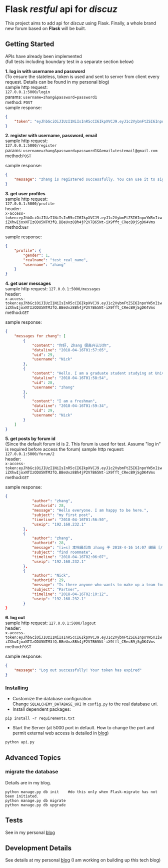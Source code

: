 # Flask *restful* api for *discuz*

This project aims to add api for *discuz* using Flask. Finally, a whole brand new forum based on **Flask** will be built.

## Getting Started

APIs have already been implemented  
(full tests including boundary test in a separate section below)  

**1. log in with username and password**  
(To ensure the stateless, token is used and sent to server from client every request. Details can be found
in my personal blog)  
sample http request:  
`127.0.0.1:5000/login`  
params: `username=zhang&password=password1`  
method: `POST`  
sample response: 
```json
{
    "token": "eyJhbGciOiJIUzI1NiIsInR5cCI6IkpXVCJ9.eyJ1c2VybmFtZSI6InpoYW5nIiwiZXhwIjoxNTIzODU4MzAxfQ.icLDp0PTKjBaQ_njJQ7aqB2OvVuj5ytDw6yOZMMcXv0"
}
```

**2. register with username, password, email**  
sample http request:  
`127.0.0.1:5000/register`  
params: `username=zhang&password=password1&&email=testemail@gmail.com`  
method:`POST`

sample response:
```json
{
    "message": "zhang is registered successfully. You can use it to sign up now."
}
```

**3. get user profiles**  
sample http request:  
`127.0.0.1:5000/profile`  
header:  
`x-access-token:eyJhbGciOiJIUzI1NiIsInR5cCI6IkpXVCJ9.eyJ1c2VybmFtZSI6InpoYW5nIiwiZXhwIjoxNTIzODU5NTM3fQ.BBeUvz8Bh4jP2V7B65Nt-iX9fft_CRecB9jSgDK4Vms`   
method:`GET`  

sample response:
```json
{
    "profile": {
        "gender": 1,
        "realname": "test_real_name",
        "username": "zhang"
    }
}
```

**4. get user messages**  
sample http request: `127.0.0.1:5000/messages`  
header:  
`x-access-token:eyJhbGciOiJIUzI1NiIsInR5cCI6IkpXVCJ9.eyJ1c2VybmFtZSI6InpoYW5nIiwiZXhwIjoxNTIzODU5NTM3fQ.BBeUvz8Bh4jP2V7B65Nt-iX9fft_CRecB9jSgDK4Vms`   
method:`GET`  

sample response:
```json
{
    "messages for zhang": [
        {
            "content": "你好, Zhang 很高兴认识你",
            "dataline": "2018-04-16T01:57:05",
            "uid": 29,
            "username": "Nick"
        },
        {
            "content": "Hello. I am a graduate student studying at University of Maryland. What about you?",
            "dataline": "2018-04-16T01:58:54",
            "uid": 28,
            "username": "zhang"
        },
        {
            "content": "I am a freshman",
            "dataline": "2018-04-16T01:59:34",
            "uid": 29,
            "username": "Nick"
        }
    ]
}
```

**5. get posts by forum id**  
(Since the default forum id is 2. This forum is used for test. Assume "log in" is required before access the forum)
sample http request:  
`127.0.0.1:5000/forum/2`  
header:  
`x-access-token:eyJhbGciOiJIUzI1NiIsInR5cCI6IkpXVCJ9.eyJ1c2VybmFtZSI6InpoYW5nIiwiZXhwIjoxNTIzODU5NTM3fQ.BBeUvz8Bh4jP2V7B65Nt-iX9fft_CRecB9jSgDK4Vms`   
method:`GET`  

sample response:  
```json
{
            "author": "zhang",
            "authorid": 28,
            "message": "Hello everyone. I am happy to be here.",
            "subject": "my first post",
            "timeline": "2018-04-16T01:56:50",
            "useip": "192.168.232.1"
        },
        {
            "author": "zhang",
            "authorid": 28,
            "message": "[i=s] 本帖最后由 zhang 于 2018-4-16 14:07 编辑 [/i]\n\nHello, I am a [font=Arial]new graduate[/font] and seeking a roommate.\r\n",
            "subject": "find roommate",
            "timeline": "2018-04-16T02:06:07",
            "useip": "192.168.232.1"
        },
        {
            "author": "Nick",
            "authorid": 29,
            "message": "Is there anyone who wants to make up a team for the project?\r\n",
            "subject": "Partner",
            "timeline": "2018-04-16T02:10:12",
            "useip": "192.168.232.1"
        }
}
```

**6. log out**  
sample http request: `127.0.0.1:5000/logout`  
header:  
`x-access-token:eyJhbGciOiJIUzI1NiIsInR5cCI6IkpXVCJ9.eyJ1c2VybmFtZSI6InpoYW5nIiwiZXhwIjoxNTIzODU5NTM3fQ.BBeUvz8Bh4jP2V7B65Nt-iX9fft_CRecB9jSgDK4Vms`   
method:`POST`  

sample response:
```json
{
    "message": "Log out successfully! Your token has expired"
}
```


### Installing
* Customize the database configuration  
Change `SQLALCHEMY_DATABASE_URI` in `config.py` to the real database uri.
* Install dependent packages:
```
pip install -r requirements.txt
```
* Start the Server (at 5000 port in default. How to change the port and permit external web access is detailed in [blog][1])
```
python api.py
```

## Advanced Topics
### migrate the database  
Details are in my blog.
```
python manage.py db init    #do this only when Flask-migrate has not been initiated.
python manage.py db migrate
python manage.py db upgrade

```

## Tests
See in my personal [blog][1]


## Development Details
See details at my personal [blog][1]
(I am working on building up this tech blog)

[1]: https://jinshuo1994.github.io/



